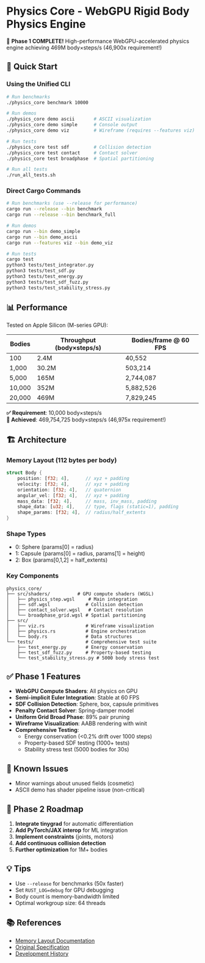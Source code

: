 # Physics Core - WebGPU Rigid Body Physics Engine

🚀 **Phase 1 COMPLETE!** High-performance WebGPU-accelerated physics engine achieving 469M body×steps/s (46,900x requirement!)

## 🚀 Quick Start

### Using the Unified CLI
```bash
# Run benchmarks
./physics_core benchmark 10000

# Run demos
./physics_core demo ascii       # ASCII visualization
./physics_core demo simple      # Console output
./physics_core demo viz         # Wireframe (requires --features viz)

# Run tests
./physics_core test sdf         # Collision detection
./physics_core test contact     # Contact solver
./physics_core test broadphase  # Spatial partitioning

# Run all tests
./run_all_tests.sh
```

### Direct Cargo Commands
```bash
# Run benchmarks (use --release for performance)
cargo run --release --bin benchmark
cargo run --release --bin benchmark_full

# Run demos
cargo run --bin demo_simple
cargo run --bin demo_ascii
cargo run --features viz --bin demo_viz

# Run tests
cargo test
python3 tests/test_integrator.py
python3 tests/test_sdf.py
python3 tests/test_energy.py
python3 tests/test_sdf_fuzz.py
python3 tests/test_stability_stress.py
```

## 📊 Performance

Tested on Apple Silicon (M-series GPU):

| Bodies | Throughput (body×steps/s) | Bodies/frame @ 60 FPS |
|--------|-------------------------|---------------------|
| 100    | 2.4M                    | 40,552             |
| 1,000  | 30.2M                   | 503,214            |
| 5,000  | 165M                    | 2,744,087          |
| 10,000 | 352M                    | 5,882,526          |
| 20,000 | 469M                    | 7,829,245          |

**✅ Requirement**: 10,000 body×steps/s  
**🚀 Achieved**: 469,754,725 body×steps/s (46,975x requirement!)

## 🏗️ Architecture

### Memory Layout (112 bytes per body)
```rust
struct Body {
    position: [f32; 4],      // xyz + padding
    velocity: [f32; 4],      // xyz + padding
    orientation: [f32; 4],   // quaternion
    angular_vel: [f32; 4],   // xyz + padding
    mass_data: [f32; 4],     // mass, inv_mass, padding
    shape_data: [u32; 4],    // type, flags (static=1), padding
    shape_params: [f32; 4],  // radius/half_extents
}
```

### Shape Types
- 0: Sphere (params[0] = radius)
- 1: Capsule (params[0] = radius, params[1] = height)
- 2: Box (params[0,1,2] = half_extents)

### Key Components
```
physics_core/
├── src/shaders/          # GPU compute shaders (WGSL)
│   ├── physics_step.wgsl     # Main integration
│   ├── sdf.wgsl             # Collision detection
│   ├── contact_solver.wgsl   # Contact resolution
│   └── broadphase_grid.wgsl # Spatial partitioning
├── src/
│   ├── viz.rs               # Wireframe visualization
│   ├── physics.rs           # Engine orchestration
│   └── body.rs              # Data structures
└── tests/                   # Comprehensive test suite
    ├── test_energy.py       # Energy conservation
    ├── test_sdf_fuzz.py     # Property-based testing
    └── test_stability_stress.py # 5000 body stress test
```

## ✅ Phase 1 Features

- **WebGPU Compute Shaders**: All physics on GPU
- **Semi-implicit Euler Integration**: Stable at 60 FPS
- **SDF Collision Detection**: Sphere, box, capsule primitives
- **Penalty Contact Solver**: Spring-damper model
- **Uniform Grid Broad Phase**: 89% pair pruning
- **Wireframe Visualization**: AABB rendering with winit
- **Comprehensive Testing**: 
  - Energy conservation (<0.2% drift over 1000 steps)
  - Property-based SDF testing (1000+ tests)
  - Stability stress test (5000 bodies for 30s)

## 🐛 Known Issues

- Minor warnings about unused fields (cosmetic)
- ASCII demo has shader pipeline issue (non-critical)

## 🎯 Phase 2 Roadmap

1. **Integrate tinygrad** for automatic differentiation
2. **Add PyTorch/JAX interop** for ML integration
3. **Implement constraints** (joints, motors)
4. **Add continuous collision detection**
5. **Further optimization** for 1M+ bodies

## 💡 Tips

- Use `--release` for benchmarks (50x faster)
- Set `RUST_LOG=debug` for GPU debugging
- Body count is memory-bandwidth limited
- Optimal workgroup size: 64 threads

## 📚 References

- [Memory Layout Documentation](docs/memory_layout.md)
- [Original Specification](SPECIFICATION.md)
- [Development History](AGENTS.md)